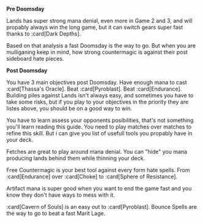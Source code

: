 **Pre Doomsday**

Lands has super strong mana denial, even more in Game 2 and 3, and will propably
always win the long game, but it can switch gears super fast thanks to
:card[Dark Depths].

Based on that analysis a fast Doomsday is the way to go. But when you are
mulliganing keep in mind, how strong countermagic is against their post
sideboard hate pieces.

**Post Doomsday**

You have 3 main objectives post Doomsday. Have enough mana to cast
:card[Thassa's Oracle]. Beat :card[Pyroblast]. Beat :card[Endurance]. Building
piles against Lands isn't always easy, and sometimes you have to take some
risks, but if you play to your objectives in the priority they are listes above,
you should be on a good way to win.

You have to learn assess your opponents posibilities, that's not something
you'll learn reading this guide. You need to play matches over matches to refine
this skill. But i can give you list of usefull tools you propably have in your
deck.

Fetches are great to play around mana denial. You can "hide" you mana producing
lands behind them while thinning your deck.

Free Countermagic is your best tool against every form hate spells. From
:card[Endurance] over :card[Choke] to :card[Sphere of Resistance].

Artifact mana is super good when you want to end the game fast and you know they
don't have ways to mess with it.

:card[Cavern of Souls] is an easy out to :card[Pyroblast]. Bounce Spells are the
way to go to beat a fast Marit Lage.
